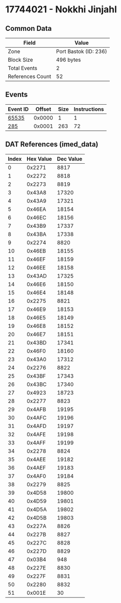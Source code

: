 # 17744021 - Nokkhi Jinjahl

## Common Data

| Field            | Value                 |
|------------------|-----------------------|
| Zone             | Port Bastok (ID: 236) |
| Block Size       | 496 bytes             |
| Total Events     | 2                     |
| References Count | 52                    |

## Events

| Event ID            | Offset   |   Size |   Instructions |
|---------------------|----------|--------|----------------|
| [65535](./65535.md) | 0x0000   |      1 |              1 |
| [285](./285.md)     | 0x0001   |    263 |             72 |

## DAT References (imed_data)

|   Index | Hex Value   |   Dec Value |
|---------|-------------|-------------|
|       0 | 0x2271      |        8817 |
|       1 | 0x2272      |        8818 |
|       2 | 0x2273      |        8819 |
|       3 | 0x43A8      |       17320 |
|       4 | 0x43A9      |       17321 |
|       5 | 0x46EA      |       18154 |
|       6 | 0x46EC      |       18156 |
|       7 | 0x43B9      |       17337 |
|       8 | 0x43BA      |       17338 |
|       9 | 0x2274      |        8820 |
|      10 | 0x46EB      |       18155 |
|      11 | 0x46EF      |       18159 |
|      12 | 0x46EE      |       18158 |
|      13 | 0x43AD      |       17325 |
|      14 | 0x46E6      |       18150 |
|      15 | 0x46E4      |       18148 |
|      16 | 0x2275      |        8821 |
|      17 | 0x46E9      |       18153 |
|      18 | 0x46E5      |       18149 |
|      19 | 0x46E8      |       18152 |
|      20 | 0x46E7      |       18151 |
|      21 | 0x43BD      |       17341 |
|      22 | 0x46F0      |       18160 |
|      23 | 0x43A0      |       17312 |
|      24 | 0x2276      |        8822 |
|      25 | 0x43BF      |       17343 |
|      26 | 0x43BC      |       17340 |
|      27 | 0x4923      |       18723 |
|      28 | 0x2277      |        8823 |
|      29 | 0x4AFB      |       19195 |
|      30 | 0x4AFC      |       19196 |
|      31 | 0x4AFD      |       19197 |
|      32 | 0x4AFE      |       19198 |
|      33 | 0x4AFF      |       19199 |
|      34 | 0x2278      |        8824 |
|      35 | 0x4AEE      |       19182 |
|      36 | 0x4AEF      |       19183 |
|      37 | 0x4AF0      |       19184 |
|      38 | 0x2279      |        8825 |
|      39 | 0x4D58      |       19800 |
|      40 | 0x4D59      |       19801 |
|      41 | 0x4D5A      |       19802 |
|      42 | 0x4D5B      |       19803 |
|      43 | 0x227A      |        8826 |
|      44 | 0x227B      |        8827 |
|      45 | 0x227C      |        8828 |
|      46 | 0x227D      |        8829 |
|      47 | 0x03B4      |         948 |
|      48 | 0x227E      |        8830 |
|      49 | 0x227F      |        8831 |
|      50 | 0x2280      |        8832 |
|      51 | 0x001E      |          30 |

